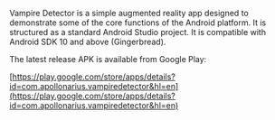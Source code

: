 Vampire Detector is a simple augmented reality app designed to demonstrate some of the core functions of the Android platform. It is structured as a standard Android Studio project. It is compatible with Android SDK 10 and above (Gingerbread).

The latest release APK is available from Google Play:

[https://play.google.com/store/apps/details?id=com.apollonarius.vampiredetector&hl=en](https://play.google.com/store/apps/details?id=com.apollonarius.vampiredetector&hl=en)

